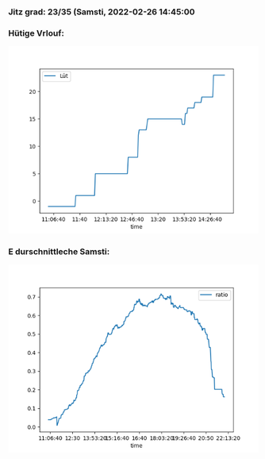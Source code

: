 ### Jitz grad: 23/35 (Samsti, 2022-02-26 14:45:00

### Hütige Vrlouf:
![Graph](Today.png)

### E durschnittleche Samsti:
![Graph](Samsti.png)